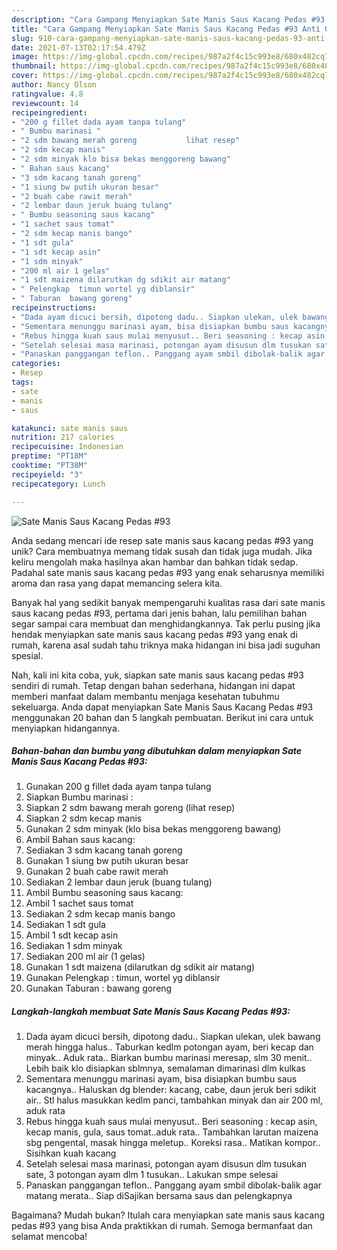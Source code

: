 ```yaml
---
description: "Cara Gampang Menyiapkan Sate Manis Saus Kacang Pedas #93 Anti Gagal"
title: "Cara Gampang Menyiapkan Sate Manis Saus Kacang Pedas #93 Anti Gagal"
slug: 910-cara-gampang-menyiapkan-sate-manis-saus-kacang-pedas-93-anti-gagal
date: 2021-07-13T02:17:54.479Z
image: https://img-global.cpcdn.com/recipes/987a2f4c15c993e8/680x482cq70/sate-manis-saus-kacang-pedas-93-foto-resep-utama.jpg
thumbnail: https://img-global.cpcdn.com/recipes/987a2f4c15c993e8/680x482cq70/sate-manis-saus-kacang-pedas-93-foto-resep-utama.jpg
cover: https://img-global.cpcdn.com/recipes/987a2f4c15c993e8/680x482cq70/sate-manis-saus-kacang-pedas-93-foto-resep-utama.jpg
author: Nancy Olson
ratingvalue: 4.8
reviewcount: 14
recipeingredient:
- "200 g fillet dada ayam tanpa tulang"
- " Bumbu marinasi "
- "2 sdm bawang merah goreng           lihat resep"
- "2 sdm kecap manis"
- "2 sdm minyak klo bisa bekas menggoreng bawang"
- " Bahan saus kacang"
- "3 sdm kacang tanah goreng"
- "1 siung bw putih ukuran besar"
- "2 buah cabe rawit merah"
- "2 lembar daun jeruk buang tulang"
- " Bumbu seasoning saus kacang"
- "1 sachet saus tomat"
- "2 sdm kecap manis bango"
- "1 sdt gula"
- "1 sdt kecap asin"
- "1 sdm minyak"
- "200 ml air 1 gelas"
- "1 sdt maizena dilarutkan dg sdikit air matang"
- " Pelengkap  timun wortel yg diblansir"
- " Taburan  bawang goreng"
recipeinstructions:
- "Dada ayam dicuci bersih, dipotong dadu.. Siapkan ulekan, ulek bawang merah hingga halus.. Taburkan kedlm potongan ayam, beri kecap dan minyak.. Aduk rata.. Biarkan bumbu marinasi meresap, slm 30 menit.. Lebih baik klo disiapkan sblmnya, semalaman dimarinasi dlm kulkas"
- "Sementara menunggu marinasi ayam, bisa disiapkan bumbu saus kacangnya.. Haluskan dg blender: kacang, cabe, daun jeruk beri sdikit air.. Stl halus masukkan kedlm panci, tambahkan minyak dan air 200 ml, aduk rata"
- "Rebus hingga kuah saus mulai menyusut.. Beri seasoning : kecap asin, kecap manis, gula, saus tomat..aduk rata.. Tambahkan larutan maizena sbg pengental, masak hingga meletup.. Koreksi rasa.. Matikan kompor.. Sisihkan kuah kacang"
- "Setelah selesai masa marinasi, potongan ayam disusun dlm tusukan sate, 3 potongan ayam dlm 1 tusukan.. Lakukan smpe selesai"
- "Panaskan panggangan teflon.. Panggang ayam smbil dibolak-balik agar matang merata.. Siap diSajikan bersama saus dan pelengkapnya"
categories:
- Resep
tags:
- sate
- manis
- saus

katakunci: sate manis saus 
nutrition: 217 calories
recipecuisine: Indonesian
preptime: "PT18M"
cooktime: "PT38M"
recipeyield: "3"
recipecategory: Lunch

---
```



![Sate Manis Saus Kacang Pedas #93](https://img-global.cpcdn.com/recipes/987a2f4c15c993e8/680x482cq70/sate-manis-saus-kacang-pedas-93-foto-resep-utama.jpg)

Anda sedang mencari ide resep sate manis saus kacang pedas #93 yang unik? Cara membuatnya memang tidak susah dan tidak juga mudah. Jika keliru mengolah maka hasilnya akan hambar dan bahkan tidak sedap. Padahal sate manis saus kacang pedas #93 yang enak seharusnya memiliki aroma dan rasa yang dapat memancing selera kita.



Banyak hal yang sedikit banyak mempengaruhi kualitas rasa dari sate manis saus kacang pedas #93, pertama dari jenis bahan, lalu pemilihan bahan segar sampai cara membuat dan menghidangkannya. Tak perlu pusing jika hendak menyiapkan sate manis saus kacang pedas #93 yang enak di rumah, karena asal sudah tahu triknya maka hidangan ini bisa jadi suguhan spesial.


Nah, kali ini kita coba, yuk, siapkan sate manis saus kacang pedas #93 sendiri di rumah. Tetap dengan bahan sederhana, hidangan ini dapat memberi manfaat dalam membantu menjaga kesehatan tubuhmu sekeluarga. Anda dapat menyiapkan Sate Manis Saus Kacang Pedas #93 menggunakan 20 bahan dan 5 langkah pembuatan. Berikut ini cara untuk menyiapkan hidangannya.

<!--inarticleads1-->

##### Bahan-bahan dan bumbu yang dibutuhkan dalam menyiapkan Sate Manis Saus Kacang Pedas #93:

1. Gunakan 200 g fillet dada ayam tanpa tulang
1. Siapkan  Bumbu marinasi :
1. Siapkan 2 sdm bawang merah goreng           (lihat resep)
1. Siapkan 2 sdm kecap manis
1. Gunakan 2 sdm minyak (klo bisa bekas menggoreng bawang)
1. Ambil  Bahan saus kacang:
1. Sediakan 3 sdm kacang tanah goreng
1. Gunakan 1 siung bw putih ukuran besar
1. Gunakan 2 buah cabe rawit merah
1. Sediakan 2 lembar daun jeruk (buang tulang)
1. Ambil  Bumbu seasoning saus kacang:
1. Ambil 1 sachet saus tomat
1. Sediakan 2 sdm kecap manis bango
1. Sediakan 1 sdt gula
1. Ambil 1 sdt kecap asin
1. Sediakan 1 sdm minyak
1. Sediakan 200 ml air (1 gelas)
1. Gunakan 1 sdt maizena (dilarutkan dg sdikit air matang)
1. Gunakan  Pelengkap : timun, wortel yg diblansir
1. Gunakan  Taburan : bawang goreng




<!--inarticleads2-->

##### Langkah-langkah membuat Sate Manis Saus Kacang Pedas #93:

1. Dada ayam dicuci bersih, dipotong dadu.. Siapkan ulekan, ulek bawang merah hingga halus.. Taburkan kedlm potongan ayam, beri kecap dan minyak.. Aduk rata.. Biarkan bumbu marinasi meresap, slm 30 menit.. Lebih baik klo disiapkan sblmnya, semalaman dimarinasi dlm kulkas
1. Sementara menunggu marinasi ayam, bisa disiapkan bumbu saus kacangnya.. Haluskan dg blender: kacang, cabe, daun jeruk beri sdikit air.. Stl halus masukkan kedlm panci, tambahkan minyak dan air 200 ml, aduk rata
1. Rebus hingga kuah saus mulai menyusut.. Beri seasoning : kecap asin, kecap manis, gula, saus tomat..aduk rata.. Tambahkan larutan maizena sbg pengental, masak hingga meletup.. Koreksi rasa.. Matikan kompor.. Sisihkan kuah kacang
1. Setelah selesai masa marinasi, potongan ayam disusun dlm tusukan sate, 3 potongan ayam dlm 1 tusukan.. Lakukan smpe selesai
1. Panaskan panggangan teflon.. Panggang ayam smbil dibolak-balik agar matang merata.. Siap diSajikan bersama saus dan pelengkapnya




Bagaimana? Mudah bukan? Itulah cara menyiapkan sate manis saus kacang pedas #93 yang bisa Anda praktikkan di rumah. Semoga bermanfaat dan selamat mencoba!
